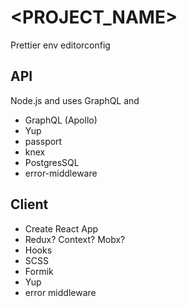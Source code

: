 # <PROJECT_NAME>

Prettier
env
editorconfig


## API

Node.js and uses GraphQL and 

- GraphQL (Apollo)
- Yup
- passport
- knex
- PostgresSQL
- error-middleware

## Client

- Create React App
- Redux? Context? Mobx?
- Hooks
- SCSS
- Formik
- Yup
- error middleware
